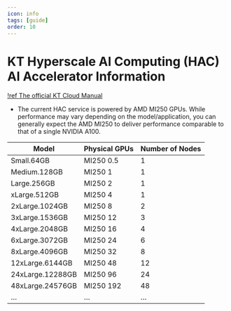 ```yaml
---
icon: info
tags: [guide]
order: 10
---
```


# KT Hyperscale AI Computing (HAC) AI Accelerator Information

[!ref The official KT Cloud Manual](https://manual.cloud.kt.com/kt/hyperscale-ai-computing-howtouse-cj)

- The current HAC service is powered by AMD MI250 GPUs. While performance may vary depending on the model/application, you can generally expect the AMD MI250 to deliver performance comparable to that of a single NVIDIA A100.

| Model | Physical GPUs | Number of Nodes|
| --- | --- | --- |
| Small.64GB | MI250 0.5 | 1 |
| Medium.128GB | MI250 1 | 1 |
| Large.256GB | MI250 2 | 1 |
| xLarge.512GB | MI250 4 | 1 |
| 2xLarge.1024GB | MI250 8 | 2 |
| 3xLarge.1536GB | MI250 12 | 3 |
| 4xLarge.2048GB | MI250 16 | 4 |
| 6xLarge.3072GB | MI250 24 | 6 |
| 8xLarge.4096GB | MI250 32 | 8 |
| 12xLarge.6144GB | MI250 48 | 12 |
| 24xLarge.12288GB | MI250 96 | 24 |
| 48xLarge.24576GB | MI250 192 | 48 |
| … | … | … |